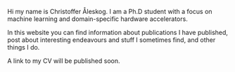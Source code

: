 Hi my name is Christoffer Åleskog. I am a Ph.D student with a focus on machine learning and domain-specific hardware accelerators.

In this website you can find information about publications I have published, post about interesting endeavours and stuff I sometimes find, and other things I do.

A link to my CV will be published soon.
